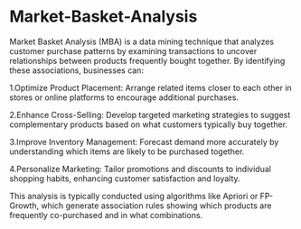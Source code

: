 # Market-Basket-Analysis

Market Basket Analysis (MBA) is a data mining technique that analyzes customer purchase patterns by examining transactions to uncover relationships between products frequently bought together. By identifying these associations, businesses can:

1.Optimize Product Placement: Arrange related items closer to each other in stores or online platforms to encourage additional purchases.

2.Enhance Cross-Selling: Develop targeted marketing strategies to suggest complementary products based on what customers typically buy together.

3.Improve Inventory Management: Forecast demand more accurately by understanding which items are likely to be purchased together.

4.Personalize Marketing: Tailor promotions and discounts to individual shopping habits, enhancing customer satisfaction and loyalty.

This analysis is typically conducted using algorithms like Apriori or FP-Growth, which generate association rules showing which products are frequently co-purchased and in what combinations.
